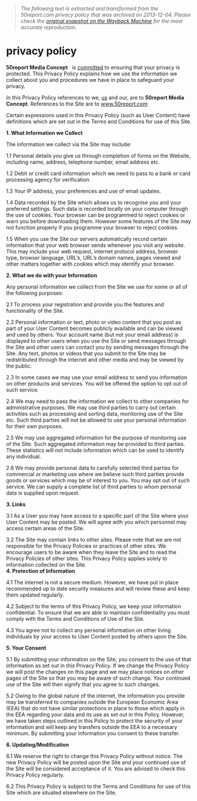 > *The following text is extracted and transformed from the 50report.com privacy policy that was archived on 2013-12-04. Please check the [original snapshot on the Wayback Machine](https://web.archive.org/web/20131204011345id_/http%3A//50report.com/privacy-policy) for the most accurate reproduction.*

# privacy policy

**50report Media Concept**   is [committed](http://www.infonigeria.net/iran-rejects-nigeria-spying-allegation/) to ensuring that your privacy is protected. This Privacy Policy explains how we use the information we collect about you and procedures we have in place to safeguard your privacy.

In this Privacy Policy references to we, [us](http://www.infonigeria.net/obama-formally-orders-budget-cuts/) and our, are to **50report Media Concept**. References to the Site are to www.50report.com

Certain expressions used in this Privacy Policy (such as User Content) have definitions which are set out in the Terms and Conditions for use of this Site.

**1\. What Information we Collect**

The information we collect via the Site may include:

1.1 Personal details you give us through completion of forms on the Website, including name, address, telephone number, email address etc.

1.2 Debit or credit card information which we need to pass to a bank or card processing agency for verification.

1.3 Your IP address, your preferences and use of email updates.

1.4 Data recorded by the Site which allows us to recognise you and your preferred settings. Such data is recorded locally on your computer through the use of cookies. Your browser can be programmed to reject cookies or warn you before downloading them. However some features of the Site may not function properly if you programme your browser to reject cookies.

1.5 When you use the Site our servers automatically record certain information that your web browser sends whenever you visit any website. This may include your web request, internet protocol address, browser type, browser language, URL’s, URL’s domain names, pages viewed and other matters together with cookies which may identify your browser.

**2\. What we do with your Information**

Any personal information we collect from the Site we use for some or all of the following purposes:

2.1 To process your registration and provide you the features and functionality of the Site.

2.2 Personal information or text, photo or video content that you post as part of your User Content becomes publicly available and can be viewed and used by others. Your account name (but not your email address) is displayed to other users when you use the Site or send messages through the Site and other users can contact you by sending messages through the Site. Any text, photos or videos that you submit to the Site may be redistributed through the internet and other media and may be viewed by the public.

2.3 In some cases we may use your email address to send you information on other products and services. You will be offered the option to opt out of such service.

2.4 We may need to pass the information we collect to other companies for administrative purposes. We may use third parties to carry out certain activities such as processing and sorting data, monitoring use of the Site etc. Such third parties will not be allowed to use your personal information for their own purposes.

2.5 We may use aggregated information for the purpose of monitoring use of the Site. Such aggregated information may be provided to third parties. These statistics will not include information which can be used to identify any individual.

2.6 We may provide personal data to carefully selected third parties for commercial or marketing use where we believe such third parties provide goods or services which may be of interest to you. You may opt out of such service. We can supply a complete list of third parties to whom personal data is supplied upon request.

**3\. Links**

3.1 As a User you may have access to a specific part of the Site where your User Content may be posted. We will agree with you which personnel may access certain areas of the Site.

3.2 The Site may contain links to other sites. Please note that we are not responsible for the Privacy Policies or practices of other sites. We encourage users to be aware when they leave the Site and to read the Privacy Policies of other sites. This Privacy Policy applies solely to information collected on the Site.  
**4\. Protection of Information**

4.1 The internet is not a secure medium. However, we have put in place recommended up to date security measures and will review these and keep them updated regularly.

4.2 Subject to the terms of this Privacy Policy, we keep your information confidential. To ensure that we are able to maintain confidentiality you must comply with the Terms and Conditions of Use of the Site.

4.3 You agree not to collect any personal information on other living individuals by your access to User Content posted by others upon the Site.

**5\. Your Consent**

5.1 By submitting your information on the Site, you consent to the use of that information as set out in this Privacy Policy. If we change the Privacy Policy we will post the changes on this page and we may place notices on other pages of the Site so that you may be aware of such change. Your continued use of the Site will then signify that you agree to such changes.

5.2 Owing to the global nature of the internet, the information you provide may be transferred to companies outside the European Economic Area (EEA) that do not have similar protections in place to those which apply in the EEA regarding your data and its use as set out in this Policy. However, we have taken steps outlined in this Policy to protect the security of your information and will keep any transfers outside the EEA to a necessary minimum. By submitting your information you consent to these transfer.

**6\. Updating/Modification**

6.1 We reserve the right to change this Privacy Policy without notice. The new Privacy Policy will be posted upon the Site and your continued use of the Site will be considered acceptance of it. You are advised to check this Privacy Policy regularly.

6.2 This Privacy Policy is subject to the Terms and Conditions for use of this Site which are situated elsewhere on the Site.
